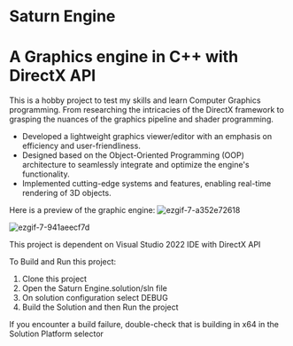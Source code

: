 # Saturn Engine

# A Graphics engine in C++ with DirectX API 

This is a hobby project to test my skills and learn Computer Graphics programming. From researching the intricacies of the DirectX framework to grasping the nuances of the graphics pipeline and shader programming.

* Developed a lightweight graphics viewer/editor with an emphasis on efficiency and user-friendliness.
* Designed based on the Object-Oriented Programming (OOP) architecture to seamlessly integrate and optimize the engine's functionality.
* Implemented cutting-edge systems and features, enabling real-time rendering of 3D objects.

Here is a preview of the graphic engine:
![ezgif-7-a352e72618](https://github.com/GiovannyCastroRosa/Project-Saturn-Engine/assets/98754277/23d6e75d-f563-4fdc-a1ca-373a51c9765f)

![ezgif-7-941aeecf7d](https://github.com/GiovannyCastroRosa/Project-Saturn-Engine/assets/98754277/bc81c916-4db0-4449-8890-9122685ae950)


This project is dependent on Visual Studio 2022 IDE with DirectX API 

To Build and Run this project:
1. Clone this project
2. Open the Saturn Engine.solution/sln file
3. On solution configuration select DEBUG
4. Build the Solution and then Run the project

If you encounter a build failure, double-check that is building in x64 in the Solution Platform selector
